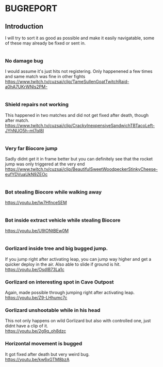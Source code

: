 # BUGREPORT

## Introduction
I will try to sort it as good as possible and make it easily navigatable, some of these may already be fixed or sent in.
<br>
<br>

### No damage bug
I would assume it's just hits not registering. Only happenened a few times and same match was fine in other fights <br>
https://www.twitch.tv/cuzsai/clip/TameSullenGoatTwitchRaid-a0hA7UKrWNIs2PM-
<br><br>
### Shield repairs not working
This happened in two matches and did not get fixed after death, though after match.<br>
https://www.twitch.tv/cuzsai/clip/CrackyInexpensiveSandwichTBTacoLeft-JYhNUO5h-ml7ql8I
<br><br>
### Very far Biocore jump
Sadly didnt get it in frame better but you can definitely see that the rocket jump was only triggered at the very end<br>
https://www.twitch.tv/cuzsai/clip/BeautifulSweetWoodpeckerStinkyCheese-eufYDVuaUkN9ZEOc
<br><br>
### Bot stealing Biocore while walking away
https://youtu.be/Iw7HfnceSEM
<br><br>
### Bot inside extract vehicle while stealing Biocore
https://youtu.be/U9lONtBEw0M
<br><br>
### Gorlizard inside tree and big bugged jump.
If you jump right after activating leap, you can jump way higher and get a quicker deploy in the air. Also able to slide if ground is hit.<br>
https://youtu.be/OsdIB73La1c
### Gorlizard on interesting spot in Cave Outpost
Again, made possible through jumping right after activating leap.<br>
https://youtu.be/Z9-LHhumc7c
### Gorlizard unshootable while in his head
This not only happens on wild Gorlizard but also with controlled one, just didnt have a clip of it.<br>
https://youtu.be/2g9q_oh8dzc
### Horizontal movement is bugged
It got fixed after death but very weird bug.<br>
https://youtu.be/kw6xGTM8bzA
